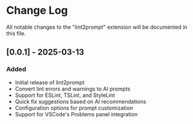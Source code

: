 # Change Log

All notable changes to the "lint2prompt" extension will be documented in this file.

## [0.0.1] - 2025-03-13

### Added

- Initial release of lint2prompt
- Convert lint errors and warnings to AI prompts
- Support for ESLint, TSLint, and StyleLint
- Quick fix suggestions based on AI recommendations
- Configuration options for prompt customization
- Support for VSCode's Problems panel integration

